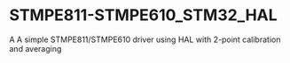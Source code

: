 # STMPE811-STMPE610_STM32_HAL
A A simple STMPE811/STMPE610 driver using HAL with 2-point calibration and averaging
